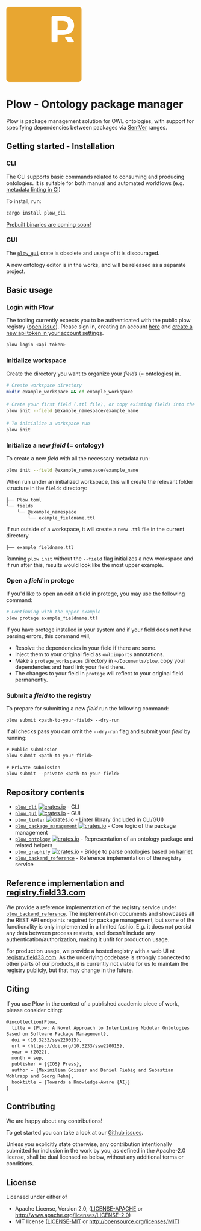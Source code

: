 ![Plow logo](./assets/logo.svg)

# Plow - Ontology package manager

Plow is package management solution for OWL ontologies, with support for specifying dependencies between packages via [SemVer](https://semver.org/) ranges.

## Getting started - Installation

### CLI

The CLI supports basic commands related to consuming and producing ontologies. It is suitable for both manual and automated workflows (e.g. [metadata linting in CI](https://github.com/field33/ontologies/blob/12ede2b557fde94f6a768e8b65c84929a58c05ce/.github/workflows/lint.yml#L33))

To install, run:

```sh
cargo install plow_cli
```

[Prebuilt binaries are coming soon!](https://github.com/field33/plow/issues/1)

### GUI

The [`plow_gui`](https://crates.io/crates/plow_gui) crate is obsolete and usage of it is discouraged.

A new ontology editor is in the works, and will be released as a separate project.

## Basic usage

### Login with Plow

The tooling currently expects you to be authenticated with the public plow registry ([open issue](https://github.com/field33/plow/issues/11)). Please sign in, creating an account [here](https://plow.pm) and [create a new api token in your account settings](https://registry.field33.com/home#user-tokens).

```sh
plow login <api-token>
```

### Initialize workspace

Create the directory you want to organize your _fields_ (= ontologies) in.

```sh
# Create workspace directory
mkdir example_workspace && cd example_workspace

# Crate your first field (.ttl file), or copy existing fields into the workspace
plow init --field @example_namespace/example_name

# To initialize a workspace run
plow init
```

### Initialize a new _field_ (= ontology)

To create a new _field_ with all the necessary metadata run:

```sh
plow init --field @example_namespace/example_name
```

When run under an initialized workspace, this will create the relevant folder structure in the `fields` directory:

```
├── Plow.toml
└── fields
    └── @example_namespace
        └── example_fieldname.ttl
```

If run outside of a workspace, it will create a new `.ttl` file in the current directory.

```
├── example_fieldname.ttl
```

Running `plow init` without the `--field` flag initializes a new workspace and if run after this, results would look like the most upper example.

### Open a _field_ in protege

If you'd like to open an edit a field in protege, you may use the following command:

```sh
# Continuing with the upper example
plow protege example_fieldname.ttl
```

If you have protege installed in your system and if your field does not have parsing errors, this command will,

- Resolve the dependencies in your field if there are some.
- Inject them to your original field as `owl:imports` annotations.
- Make a `protege_workspaces` directory in `~/Documents/plow`, copy your dependencies and hard link your field there.
- The changes to your field in `protege` will reflect to your original field permanently.

### Submit a _field_ to the registry

To prepare for submitting a new _field_ run the following command:

```shell
plow submit <path-to-your-field> --dry-run
```

If all checks pass you can omit the `--dry-run` flag and submit your _field_ by running:

```shell
# Public submission
plow submit <path-to-your-field>

# Private submission
plow submit --private <path-to-your-field>
```

## Repository contents

- [`plow_cli`](./plow_cli) [<img alt="crates.io" src="https://img.shields.io/crates/v/plow_cli.svg?style=for-the-badge&color=fc8d62&logo=rust" height="20">](https://crates.io/crates/plow_cli) - CLI
- [`plow_gui`](./plow_gui) [<img alt="crates.io" src="https://img.shields.io/crates/v/plow_gui.svg?style=for-the-badge&color=fc8d62&logo=rust" height="20">](https://crates.io/crates/plow_gui) - GUI
- [`plow_linter`](./plow_linter) [<img alt="crates.io" src="https://img.shields.io/crates/v/plow_linter.svg?style=for-the-badge&color=fc8d62&logo=rust" height="20">](https://crates.io/crates/plow_linter) - Linter library (included in CLI/GUI)
- [`plow_package_management`](./plow_package_management) [<img alt="crates.io" src="https://img.shields.io/crates/v/plow_package_management.svg?style=for-the-badge&color=fc8d62&logo=rust" height="20">](https://crates.io/crates/plow_package_management) - Core logic of the package management
- [`plow_ontology`](./plow_ontology) [<img alt="crates.io" src="https://img.shields.io/crates/v/plow_ontology.svg?style=for-the-badge&color=fc8d62&logo=rust" height="20">](https://crates.io/crates/plow_ontology) - Representation of an ontology package and related helpers
- [`plow_graphify`](./plow_graphify) [<img alt="crates.io" src="https://img.shields.io/crates/v/plow_graphify.svg?style=for-the-badge&color=fc8d62&logo=rust" height="20">](https://crates.io/crates/plow_graphify) - Bridge to parse ontologies based on [harriet](https://github.com/field33/harriet)
- [`plow_backend_reference`](./plow_backend_reference) - Reference implementation of the registry service

## Reference implementation and [registry.field33.com](http://registry.field33.com)

We provide a reference implementation of the registry service under [`plow_backend_reference`](./plow_backend_reference).
The implementation documents and showcases all the REST API endpoints required for package management,
but some of the functionality is only implemented in a limited fashio.
E.g. it does not persist any data between process restarts, and doesn't include any authentication/authorization, making it unfit for production usage.

For production usage, we provide a hosted registry with a web UI at [registry.field33.com](http://registry.field33.com).
As the underlying codebase is strongly connected to other parts of our products, it is currently not viable for us to maintain
the registry publicly, but that may change in the future.

## Citing

If you use Plow in the context of a published academic piece of work, please consider citing:

```
@incollection{Plow,
  title = {Plow: A Novel Approach to Interlinking Modular Ontologies Based on Software Package Management},
  doi = {10.3233/ssw220015},
  url = {https://doi.org/10.3233/ssw220015},
  year = {2022},
  month = sep,
  publisher = {{IOS} Press},
  author = {Maximilian Goisser and Daniel Fiebig and Sebastian Wohlrapp and Georg Rehm},
  booktitle = {Towards a Knowledge-Aware {AI}}
}
```

## Contributing

We are happy about any contributions!

To get started you can take a look at our [Github issues](https://github.com/field33/plow/issues).

Unless you explicitly state otherwise, any contribution intentionally
submitted for inclusion in the work by you, as defined in the Apache-2.0
license, shall be dual licensed as below, without any additional terms or
conditions.

## License

Licensed under either of

- Apache License, Version 2.0, ([LICENSE-APACHE](LICENSE-APACHE) or http://www.apache.org/licenses/LICENSE-2.0)
- MIT license ([LICENSE-MIT](LICENSE-MIT) or http://opensource.org/licenses/MIT)
